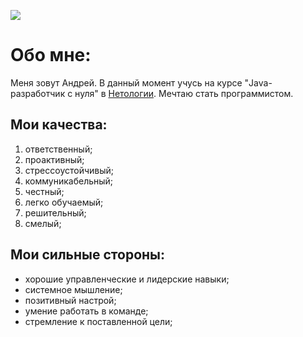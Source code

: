 
![](https://flomaster.top/uploads/posts/2023-10/1697572161_flomaster-top-p-programmist-illyustratsiya-vkontakte-1.jpg)

# Обо мне:

Меня зовут Андрей. В данный момент учусь на курсе "Java-разработчик с нуля" в [Нетологии](https://netology.ru/). Мечтаю стать программистом.

## Мои качества:

1. ответственный;
2. проактивный;
3. стрессоустойчивый;
4. коммуникабельный;
5. честный;
6. легко обучаемый;
7. решительный;
8. смелый;

## Мои сильные стороны:

- хорошие управленческие и лидерские навыки;
- системное мышление;
- позитивный настрой;
- умение работать в команде;
- стремление к поставленной цели;






